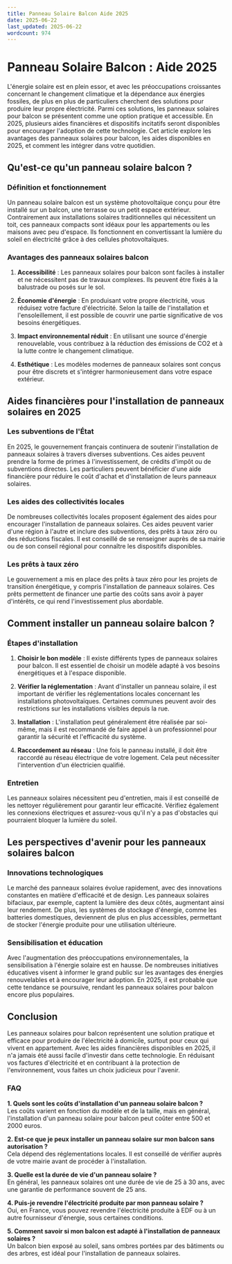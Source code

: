 ```yaml
---
title: Panneau Solaire Balcon Aide 2025
date: 2025-06-22
last_updated: 2025-06-22
wordcount: 974
---
```


# Panneau Solaire Balcon : Aide 2025

L'énergie solaire est en plein essor, et avec les préoccupations croissantes concernant le changement climatique et la dépendance aux énergies fossiles, de plus en plus de particuliers cherchent des solutions pour produire leur propre électricité. Parmi ces solutions, les panneaux solaires pour balcon se présentent comme une option pratique et accessible. En 2025, plusieurs aides financières et dispositifs incitatifs seront disponibles pour encourager l'adoption de cette technologie. Cet article explore les avantages des panneaux solaires pour balcon, les aides disponibles en 2025, et comment les intégrer dans votre quotidien.

## Qu'est-ce qu'un panneau solaire balcon ?

### Définition et fonctionnement

Un panneau solaire balcon est un système photovoltaïque conçu pour être installé sur un balcon, une terrasse ou un petit espace extérieur. Contrairement aux installations solaires traditionnelles qui nécessitent un toit, ces panneaux compacts sont idéaux pour les appartements ou les maisons avec peu d'espace. Ils fonctionnent en convertissant la lumière du soleil en électricité grâce à des cellules photovoltaïques.

### Avantages des panneaux solaires balcon

1. **Accessibilité** : Les panneaux solaires pour balcon sont faciles à installer et ne nécessitent pas de travaux complexes. Ils peuvent être fixés à la balustrade ou posés sur le sol.
   
2. **Économie d'énergie** : En produisant votre propre électricité, vous réduisez votre facture d'électricité. Selon la taille de l'installation et l'ensoleillement, il est possible de couvrir une partie significative de vos besoins énergétiques.

3. **Impact environnemental réduit** : En utilisant une source d'énergie renouvelable, vous contribuez à la réduction des émissions de CO2 et à la lutte contre le changement climatique.

4. **Esthétique** : Les modèles modernes de panneaux solaires sont conçus pour être discrets et s'intégrer harmonieusement dans votre espace extérieur.

## Aides financières pour l'installation de panneaux solaires en 2025

### Les subventions de l'État

En 2025, le gouvernement français continuera de soutenir l'installation de panneaux solaires à travers diverses subventions. Ces aides peuvent prendre la forme de primes à l'investissement, de crédits d'impôt ou de subventions directes. Les particuliers peuvent bénéficier d'une aide financière pour réduire le coût d'achat et d'installation de leurs panneaux solaires.

### Les aides des collectivités locales

De nombreuses collectivités locales proposent également des aides pour encourager l'installation de panneaux solaires. Ces aides peuvent varier d'une région à l'autre et inclure des subventions, des prêts à taux zéro ou des réductions fiscales. Il est conseillé de se renseigner auprès de sa mairie ou de son conseil régional pour connaître les dispositifs disponibles.

### Les prêts à taux zéro

Le gouvernement a mis en place des prêts à taux zéro pour les projets de transition énergétique, y compris l'installation de panneaux solaires. Ces prêts permettent de financer une partie des coûts sans avoir à payer d'intérêts, ce qui rend l'investissement plus abordable.

## Comment installer un panneau solaire balcon ?

### Étapes d'installation

1. **Choisir le bon modèle** : Il existe différents types de panneaux solaires pour balcon. Il est essentiel de choisir un modèle adapté à vos besoins énergétiques et à l'espace disponible.

2. **Vérifier la réglementation** : Avant d'installer un panneau solaire, il est important de vérifier les réglementations locales concernant les installations photovoltaïques. Certaines communes peuvent avoir des restrictions sur les installations visibles depuis la rue.

3. **Installation** : L'installation peut généralement être réalisée par soi-même, mais il est recommandé de faire appel à un professionnel pour garantir la sécurité et l'efficacité du système.

4. **Raccordement au réseau** : Une fois le panneau installé, il doit être raccordé au réseau électrique de votre logement. Cela peut nécessiter l'intervention d'un électricien qualifié.

### Entretien

Les panneaux solaires nécessitent peu d'entretien, mais il est conseillé de les nettoyer régulièrement pour garantir leur efficacité. Vérifiez également les connexions électriques et assurez-vous qu'il n'y a pas d'obstacles qui pourraient bloquer la lumière du soleil.

## Les perspectives d'avenir pour les panneaux solaires balcon

### Innovations technologiques

Le marché des panneaux solaires évolue rapidement, avec des innovations constantes en matière d'efficacité et de design. Les panneaux solaires bifaciaux, par exemple, captent la lumière des deux côtés, augmentant ainsi leur rendement. De plus, les systèmes de stockage d'énergie, comme les batteries domestiques, deviennent de plus en plus accessibles, permettant de stocker l'énergie produite pour une utilisation ultérieure.

### Sensibilisation et éducation

Avec l'augmentation des préoccupations environnementales, la sensibilisation à l'énergie solaire est en hausse. De nombreuses initiatives éducatives visent à informer le grand public sur les avantages des énergies renouvelables et à encourager leur adoption. En 2025, il est probable que cette tendance se poursuive, rendant les panneaux solaires pour balcon encore plus populaires.

## Conclusion

Les panneaux solaires pour balcon représentent une solution pratique et efficace pour produire de l'électricité à domicile, surtout pour ceux qui vivent en appartement. Avec les aides financières disponibles en 2025, il n'a jamais été aussi facile d'investir dans cette technologie. En réduisant vos factures d'électricité et en contribuant à la protection de l'environnement, vous faites un choix judicieux pour l'avenir. 

### FAQ

**1. Quels sont les coûts d'installation d'un panneau solaire balcon ?**  
Les coûts varient en fonction du modèle et de la taille, mais en général, l'installation d'un panneau solaire pour balcon peut coûter entre 500 et 2000 euros.

**2. Est-ce que je peux installer un panneau solaire sur mon balcon sans autorisation ?**  
Cela dépend des réglementations locales. Il est conseillé de vérifier auprès de votre mairie avant de procéder à l'installation.

**3. Quelle est la durée de vie d'un panneau solaire ?**  
En général, les panneaux solaires ont une durée de vie de 25 à 30 ans, avec une garantie de performance souvent de 25 ans.

**4. Puis-je revendre l'électricité produite par mon panneau solaire ?**  
Oui, en France, vous pouvez revendre l'électricité produite à EDF ou à un autre fournisseur d'énergie, sous certaines conditions.

**5. Comment savoir si mon balcon est adapté à l'installation de panneaux solaires ?**  
Un balcon bien exposé au soleil, sans ombres portées par des bâtiments ou des arbres, est idéal pour l'installation de panneaux solaires.